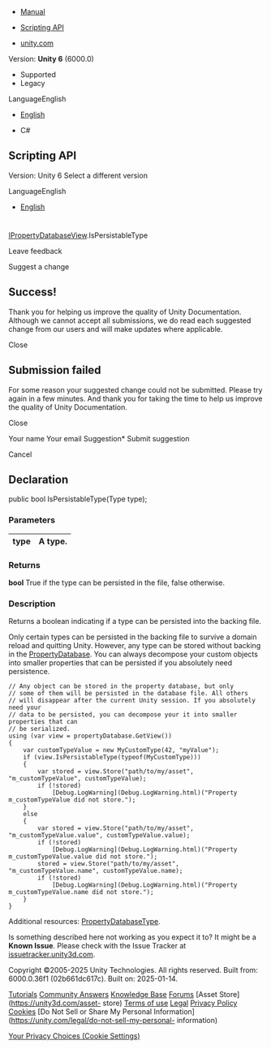 [ ]()

  * [Manual](../Manual/index.html)
  * [Scripting API](../ScriptReference/index.html)

  * [unity.com](https://unity.com/)

Version: **Unity 6** (6000.0)

  * Supported
  * Legacy

LanguageEnglish

  * [English]()

  * C#

[ ](https://docs.unity3d.com)

## Scripting API

Version: Unity 6 Select a different version

LanguageEnglish

  * [English]()

#
[IPropertyDatabaseView](Search.IPropertyDatabaseView.html).IsPersistableType

Leave feedback

Suggest a change

## Success!

Thank you for helping us improve the quality of Unity Documentation. Although
we cannot accept all submissions, we do read each suggested change from our
users and will make updates where applicable.

Close

## Submission failed

For some reason your suggested change could not be submitted. Please <a>try
again</a> in a few minutes. And thank you for taking the time to help us
improve the quality of Unity Documentation.

Close

Your name Your email Suggestion* Submit suggestion

Cancel

[ ]()

## Declaration

public bool IsPersistableType(Type type);

### Parameters

type | A type.  
---|---  
  
### Returns

**bool** True if the type can be persisted in the file, false otherwise.

### Description

Returns a boolean indicating if a type can be persisted into the backing file.

Only certain types can be persisted in the backing file to survive a domain
reload and quitting Unity. However, any type can be stored without backing in
the [PropertyDatabase](Search.PropertyDatabase.html). You can always decompose
your custom objects into smaller properties that can be persisted if you
absolutely need persistence.

    
    
    // Any object can be stored in the property database, but only
    // some of them will be persisted in the database file. All others
    // will disappear after the current Unity session. If you absolutely need your
    // data to be persisted, you can decompose your it into smaller properties that can
    // be serialized.
    using (var view = propertyDatabase.GetView())
    {
        var customTypeValue = new MyCustomType(42, "myValue");
        if (view.IsPersistableType(typeof(MyCustomType)))
        {
            var stored = view.Store("path/to/my/asset", "m_customTypeValue", customTypeValue);
            if (!stored)
                [Debug.LogWarning](Debug.LogWarning.html)("Property m_customTypeValue did not store.");
        }
        else
        {
            var stored = view.Store("path/to/my/asset", "m_customTypeValue.value", customTypeValue.value);
            if (!stored)
                [Debug.LogWarning](Debug.LogWarning.html)("Property m_customTypeValue.value did not store.");
            stored = view.Store("path/to/my/asset", "m_customTypeValue.name", customTypeValue.name);
            if (!stored)
                [Debug.LogWarning](Debug.LogWarning.html)("Property m_customTypeValue.name did not store.");
        }
    }
    

Additional resources:
[PropertyDatabaseType](Search.PropertyDatabaseType.html).

Is something described here not working as you expect it to? It might be a
**Known Issue**. Please check with the Issue Tracker at
[issuetracker.unity3d.com](https://issuetracker.unity3d.com).

Copyright ©2005-2025 Unity Technologies. All rights reserved. Built from:
6000.0.36f1 (02b661dc617c). Built on: 2025-01-14.

[Tutorials](https://unity3d.com/learn) [Community
Answers](https://answers.unity3d.com) [Knowledge
Base](https://support.unity3d.com/hc/en-us)
[Forums](https://forum.unity3d.com) [Asset Store](https://unity3d.com/asset-
store) [Terms of use](https://docs.unity3d.com/Manual/TermsOfUse.html)
[Legal](https://unity.com/legal) [Privacy
Policy](https://unity.com/legal/privacy-policy)
[Cookies](https://unity.com/legal/cookie-policy) [Do Not Sell or Share My
Personal Information](https://unity.com/legal/do-not-sell-my-personal-
information)

[Your Privacy Choices (Cookie Settings)](javascript:void\(0\);)

